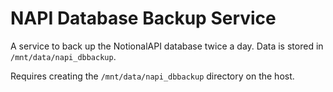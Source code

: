 # NAPI Database Backup Service

A service to back up the NotionalAPI database twice a day. Data is stored in `/mnt/data/napi_dbbackup`.

Requires creating the `/mnt/data/napi_dbbackup` directory on the host.